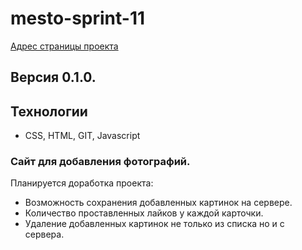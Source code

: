 # mesto-sprint-11

[Адрес страницы проекта](https://snegmen.github.io/mesto-sprint-11/)

## Версия 0.1.0.

## Технологии
+ CSS, HTML, GIT, Javascript

### Сайт для добавления фотографий.
Планируется доработка проекта:
+ Возможность сохранения добавленных картинок на сервере.
+ Количество проставленных лайков у каждой карточки.
+ Удаление добавленных картинок не только из списка но и с сервера.
